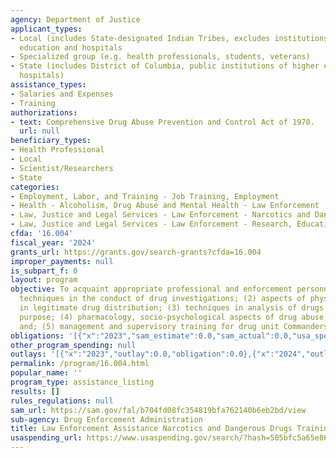 ```yaml
---
agency: Department of Justice
applicant_types:
- Local (includes State-designated Indian Tribes, excludes institutions of higher
  education and hospitals
- Specialized group (e.g. health professionals, students, veterans)
- State (includes District of Columbia, public institutions of higher education and
  hospitals)
assistance_types:
- Salaries and Expenses
- Training
authorizations:
- text: Comprehensive Drug Abuse Prevention and Control Act of 1970.
  url: null
beneficiary_types:
- Health Professional
- Local
- Scientist/Researchers
- State
categories:
- Employment, Labor, and Training - Job Training, Employment
- Health - Alcoholism, Drug Abuse and Mental Health - Law Enforcement
- Law, Justice and Legal Services - Law Enforcement - Narcotics and Dangerous Drugs
- Law, Justice and Legal Services - Law Enforcement - Research, Education, Training
cfda: '16.004'
fiscal_year: '2024'
grants_url: https://grants.gov/search-grants?cfda=16.004
improper_payments: null
is_subpart_f: 0
layout: program
objective: To acquaint appropriate professional and enforcement personnel with (1)
  techniques in the conduct of drug investigations; (2) aspects of physical security
  in legitimate drug distribution; (3) techniques in analysis of drugs for evidential
  purpose; (4) pharmacology, socio-psychological aspects of drug abuse, drug education,
  and; (5) management and supervisory training for drug unit Commanders.
obligations: '[{"x":"2023","sam_estimate":0.0,"sam_actual":0.0,"usa_spending_actual":0.0},{"x":"2024","sam_estimate":0.0,"sam_actual":0.0,"usa_spending_actual":0.0},{"x":"2025","sam_estimate":0.0,"sam_actual":0.0,"usa_spending_actual":0.0}]'
other_program_spending: null
outlays: '[{"x":"2023","outlay":0.0,"obligation":0.0},{"x":"2024","outlay":0.0,"obligation":0.0},{"x":"2025","outlay":0.0,"obligation":0.0}]'
permalink: /program/16.004.html
popular_name: ''
program_type: assistance_listing
results: []
rules_regulations: null
sam_url: https://sam.gov/fal/b704fd08fc354819bfa762140b6eb2bd/view
sub-agency: Drug Enforcement Administration
title: Law Enforcement Assistance Narcotics and Dangerous Drugs Training
usaspending_url: https://www.usaspending.gov/search/?hash=505bfc5a65e868c45b96de68ea489ba7
---
```

